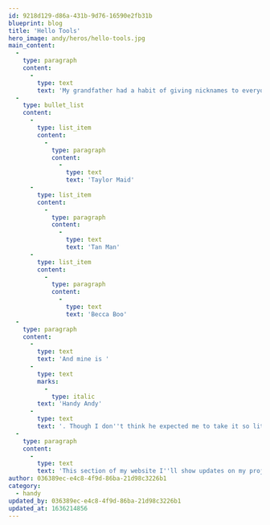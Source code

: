 ```yaml
---
id: 9218d129-d86a-431b-9d76-16590e2fb31b
blueprint: blog
title: 'Hello Tools'
hero_image: andy/heros/hello-tools.jpg
main_content:
  -
    type: paragraph
    content:
      -
        type: text
        text: 'My grandfather had a habit of giving nicknames to everyone and everything. My cousin''s nicknames are:'
  -
    type: bullet_list
    content:
      -
        type: list_item
        content:
          -
            type: paragraph
            content:
              -
                type: text
                text: 'Taylor Maid'
      -
        type: list_item
        content:
          -
            type: paragraph
            content:
              -
                type: text
                text: 'Tan Man'
      -
        type: list_item
        content:
          -
            type: paragraph
            content:
              -
                type: text
                text: 'Becca Boo'
  -
    type: paragraph
    content:
      -
        type: text
        text: 'And mine is '
      -
        type: text
        marks:
          -
            type: italic
        text: 'Handy Andy'
      -
        type: text
        text: '. Though I don''t think he expected me to take it so literally!'
  -
    type: paragraph
    content:
      -
        type: text
        text: 'This section of my website I''ll show updates on my projects and ideas for new projects.'
author: 036389ec-e4c8-4f9d-86ba-21d98c3226b1
category:
  - handy
updated_by: 036389ec-e4c8-4f9d-86ba-21d98c3226b1
updated_at: 1636214856
---
```


